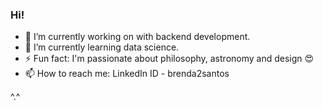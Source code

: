 ### Hi!

- 🔭 I’m currently working on with backend development.
- 🌱 I’m currently learning data science.
- ⚡ Fun fact: I'm passionate about philosophy, astronomy and design 😍
- 📫 How to reach me: LinkedIn ID - brenda2santos

^.^
